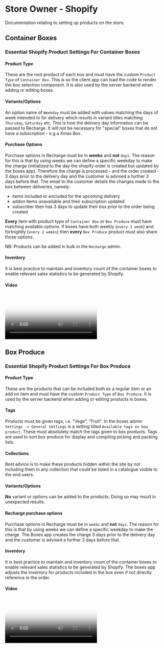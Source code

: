 # Store Owner - Shopify

Documentation relating to setting up products on the store.

## Container Boxes

### Essential Shopify Product Settings For Container Boxes

#### Product Type

These are the root product of each box and must have the custom `Product Type`
of `Container Box`. This is so the client app can load the code to render the
box selection component. It is also used by the server backend when adding or
editing boxes.

#### Variants/Options

An option name of `Weekday` must be added with values matching the days of week
intended to for delivery which results in variant titles matching `Thursday`,
`Saturday` etc. This is how the delivery day information can be passed to
Recharge.  It will not be necessary for "special" boxes that do not have a
subscription - e.g a Xmas Box.

#### Purchase Options

Purchase options in Recharge must be in **weeks** and **not** `days`. The
reason for this is that by using weeks we can define a specific weekday to make
the charge (initialized to the day the shopify order is created but updated by
the boxes app). Therefore the charge is processed - and the order created - 3
days prior to the delivery day and the customer is advised a further 3 days
before that. The email to the customer details the changes made to the box
between deliveries, namely:

* items included or excluded for the upcoming delivery
* addon items unavailable and their subscription updated
* subscriber then has 3 days to update their box prior to the order being created

**Every** item with product type of `Container Box` or `Box Produce` must have
matching available options. If boxes have both weekly (`every 1 week`) and
fortnightly (`every 2 weeks`) then **every** `Box Produce` product must also
share those options.

NB: Products can be added in bulk in the `Recharge` admin.

#### Inventory

It is best practice to maintain and inventory count of the container boxes to
enable relevant sales statistics to be generated by Shopify.

#### Video

<video class="w-100" controls poster="Shopify-1.png">
  <source src="Shopify-1.mov" type="video/mp4">
Your browser does not support the video tag.
</video>

## Box Produce

### Essential Shopify Product Settings For Box Produce

#### Product Type

These are the products that can be included both as a regular item or an add on
item and must have the custom `Product Type` of `Box Produce`. It is
used by the server backend when adding or editing products in boxes.

#### Tags

Products must be given tags, i.e. "Vege", "Fruit". In the boxes admin `Settings
-> General Settings` is a setting titled `Available tags on box product`. These
must absolutely match the tags given to box products. Tags are used to sort box
produce for display and compiling picking and packing lists.

#### Collections

Best advice is to make these products hidden within the site by not including
them in any collection that could be listed in a catalogue visible to the end
users.

#### Variants/Options

**No** variant or options can be added to the products. Doing so may result in
unexpected results.

#### Recharge purchase options

Purchase options in Recharge must be in `weeks` and **not** `days`. The reason
for this is that by using weeks we can define a specific weekday to make the
charge. The Boxes app creates the charge 3 days prior to the delivery day and
the customer is advised a further 3 days before that.

#### Inventory

It is best practice to maintain and inventory count of the container boxes to
enable relevant sales statistics to be generated by Shopify. The boxes app
adjusts the inventory for products included in the box even if not directly
reference in the order.

#### Video

<video class="w-100" controls poster="Shopify-2.png">
  <source src="Shopify-2.mov" type="video/mp4">
Your browser does not support the video tag.
</video>




